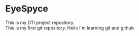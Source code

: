 # EyeSpyce
This is my DTI project repository.
<br>
This is my first git repository.
Hello I'm learning git and github

